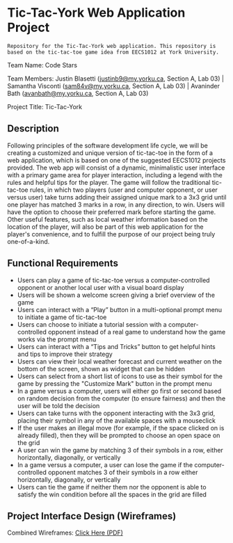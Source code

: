 # Tic-Tac-York Web Application Project
	Repository for the Tic-Tac-York web application. This repository is based on the tic-tac-toe game idea from EECS1012 at York University.

Team Name: Code Stars

Team Members: Justin Blasetti (justinb9@my.yorku.ca, Section A, Lab 03) | Samantha Visconti (sam84v@my.yorku.ca, Section A, Lab 03) | Avaninder Bath (avanbath@my.yorku.ca, Section A, Lab 03)

Project Title: Tic-Tac-York

## Description
Following principles of the software development life cycle, we will be creating a customized and unique version of tic-tac-toe in the form of a web application, which is based on one of the suggested EECS1012 projects provided. The web app will consist of a dynamic, minimalistic user interface with a primary game area for player interaction, including a legend with the rules and helpful tips for the player. The game will follow the traditional tic-tac-toe rules, in which two players (user and computer opponent, or user versus user) take turns adding their assigned unique mark to a 3x3 grid until one player has matched 3 marks in a row, in any direction, to win. Users will have the option to choose their preferred mark before starting the game. Other useful features, such as local weather information based on the location of the player, will also be part of this web application for the player's convenience, and to fulfill the purpose of our project being truly one-of-a-kind.

## Functional Requirements
- Users can play a game of tic-tac-toe versus a computer-controlled opponent or another local user with a visual board display
- Users will be shown a welcome screen giving a brief overview of the game
- Users can interact with a “Play” button in a multi-optional prompt menu to initiate a game of tic-tac-toe
- Users can choose to initiate a tutorial session with a computer-controlled opponent instead of a real game to understand how the game works via the prompt menu
- Users can interact with a “Tips and Tricks” button to get helpful hints and tips to improve their strategy
- Users can view their local weather forecast and current weather on the bottom of the screen, shown as widget that can be hidden
- Users can select from a short list of icons to use as their symbol for the game by pressing the "Customize Mark" button in the prompt menu
- In a game versus a computer, users will either go first or second based on random decision from the computer (to ensure fairness) and then the user will be told the decision
- Users can take turns with the opponent interacting with the 3x3 grid, placing their symbol in any of the available spaces with a mouseclick
- If the user makes an illegal move (for example, if the space clicked on is already filled), then they will be prompted to choose an open space on the grid
- A user can win the game by matching 3 of their symbols in a row, either horizontally, diagonally, or vertically
- In a game versus a computer, a user can lose the game if the computer-controlled opponent matches 3 of their symbols in a row either horizontally, diagonally, or vertically
- Users can tie the game if neither them nor the opponent is able to satisfy the win condition before all the spaces in the grid are filled

## Project Interface Design (Wireframes)
Combined Wireframes: [Click Here (PDF)](https://github.com/avanbath/tic-tac-york1012/blob/ae6ddb49b0f59737f0aa70c560b7bc611c8ebca9/Wireframe1.pdf)
